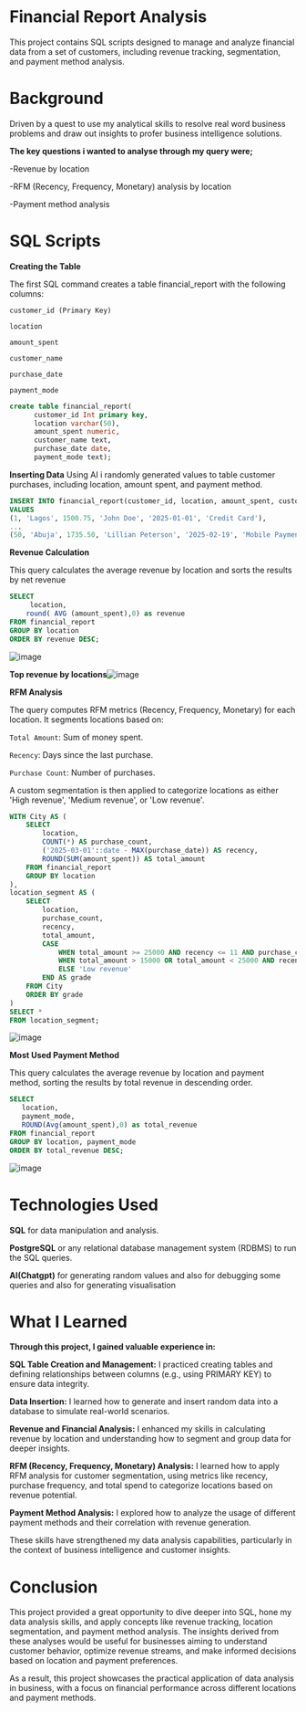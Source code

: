  # **Financial Report Analysis**
  
This project contains SQL scripts designed to manage and analyze financial data from a set of customers, including revenue tracking, segmentation, and payment method analysis.

# Background

Driven by a quest to use my analytical skills to resolve real word business problems and draw out insights to profer business intelligence solutions.

**The key questions i wanted to analyse through my query were;**

-Revenue by location

-RFM (Recency, Frequency, Monetary) analysis by location

-Payment method analysis


# SQL Scripts

**Creating the Table**

The first SQL command creates a table financial_report with the following columns:

```customer_id (Primary Key)```

```location```

```amount_spent```

```customer_name```

```purchase_date```

```payment_mode```


```sql
create table financial_report(
      customer_id Int primary key,
      location varchar(50),
      amount_spent numeric,
      customer_name text,
      purchase_date date,
      payment_mode text);
```

**Inserting Data**
Using AI i randomly generated values to table customer purchases, including location, amount spent, and payment method.

```sql
INSERT INTO financial_report(customer_id, location, amount_spent, customer_name, purchase_date, payment_mode)
VALUES
(1, 'Lagos', 1500.75, 'John Doe', '2025-01-01', 'Credit Card'),
...
(50, 'Abuja', 1735.50, 'Lillian Peterson', '2025-02-19', 'Mobile Payment');
```

**Revenue Calculation**

This query calculates the average revenue by location and sorts the results by net revenue

```sql
SELECT 
     location,
    round( AVG (amount_spent),0) as revenue
FROM financial_report
GROUP BY location
ORDER BY revenue DESC;
```
 
![image](https://github.com/user-attachments/assets/b2199fdc-0afb-419d-86f6-f0c25f66a035)




**Top revenue by locations**![image](https://github.com/user-attachments/assets/36b4fec7-d7b8-45d2-9f7f-be5d07265fef)


**RFM Analysis**

The query computes RFM metrics (Recency, Frequency, Monetary) for each location. It segments locations based on:

```Total Amount```: Sum of money spent.

```Recency```: Days since the last purchase.

```Purchase Count```: Number of purchases.

A custom segmentation is then applied to categorize locations as either 'High revenue', 'Medium revenue', or 'Low revenue'.

```sql
WITH City AS (
    SELECT 
        location,
        COUNT(*) AS purchase_count,
        ('2025-03-01'::date - MAX(purchase_date)) AS recency,
        ROUND(SUM(amount_spent)) AS total_amount
    FROM financial_report
    GROUP BY location
),
location_segment AS (
    SELECT 
        location,
        purchase_count,
        recency,
        total_amount,
        CASE
            WHEN total_amount >= 25000 AND recency <= 11 AND purchase_count > 8 THEN 'High revenue'
            WHEN total_amount > 15000 OR total_amount < 25000 AND recency > 11 OR recency < 14 AND purchase_count < 9 THEN 'Medium revenue'
            ELSE 'Low revenue'
        END AS grade
    FROM City
    ORDER BY grade
)
SELECT *
FROM location_segment;
```

![image](https://github.com/user-attachments/assets/94a8f456-d814-4283-939f-59b00d4cb063)

**Most Used Payment Method**

This query calculates the average revenue by location and payment method, sorting the results by total revenue in descending order.

```sql
SELECT
   location,
   payment_mode,
   ROUND(Avg(amount_spent),0) as total_revenue
FROM financial_report
GROUP BY location, payment_mode
ORDER BY total_revenue DESC;
```

![image](https://github.com/user-attachments/assets/35f99853-572c-4658-ad16-965e0846c2b8)

# Technologies Used
**SQL** for data manipulation and analysis.

**PostgreSQL** or any relational database management system (RDBMS) to run the SQL queries.

**AI(Chatgpt)** for generating random values and also for debugging some queries and also for generating visualisation

# What I Learned
**Through this project, I gained valuable experience in:**

**SQL Table Creation and Management:** I practiced creating tables and defining relationships between columns (e.g., using PRIMARY KEY) to ensure data integrity.

**Data Insertion:** I learned how to generate and insert random data into a database to simulate real-world scenarios.

**Revenue and Financial Analysis:** I enhanced my skills in calculating revenue by location and understanding how to segment and group data for deeper insights.

**RFM (Recency, Frequency, Monetary) Analysis:** I learned how to apply RFM analysis for customer segmentation, using metrics like recency, purchase frequency, and total spend to categorize locations based on revenue potential.

**Payment Method Analysis:** I explored how to analyze the usage of different payment methods and their correlation with revenue generation.

These skills have strengthened my data analysis capabilities, particularly in the context of business intelligence and customer insights.

# Conclusion
This project provided a great opportunity to dive deeper into SQL, hone my data analysis skills, and apply concepts like revenue tracking, location segmentation, and payment method analysis. The insights derived from these analyses would be useful for businesses aiming to understand customer behavior, optimize revenue streams, and make informed decisions based on location and payment preferences.

As a result, this project showcases the practical application of data analysis in business, with a focus on financial performance across different locations and payment methods.





